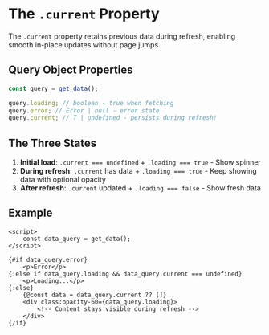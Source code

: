 # The `.current` Property

The `.current` property retains previous data during refresh, enabling
smooth in-place updates without page jumps.

## Query Object Properties

```typescript
const query = get_data();

query.loading; // boolean - true when fetching
query.error; // Error | null - error state
query.current; // T | undefined - persists during refresh!
```

## The Three States

1. **Initial load**: `.current === undefined` + `.loading === true` -
   Show spinner
2. **During refresh**: `.current` has data + `.loading === true` -
   Keep showing data with optional opacity
3. **After refresh**: `.current` updated + `.loading === false` - Show
   fresh data

## Example

```svelte
<script>
	const data_query = get_data();
</script>

{#if data_query.error}
	<p>Error</p>
{:else if data_query.loading && data_query.current === undefined}
	<p>Loading...</p>
{:else}
	{@const data = data_query.current ?? []}
	<div class:opacity-60={data_query.loading}>
		<!-- Content stays visible during refresh -->
	</div>
{/if}
```
